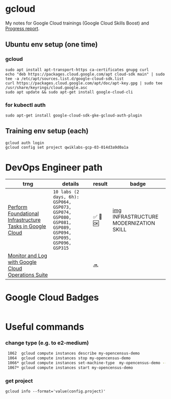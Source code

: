 # gcloud

My notes for Google Cloud trainings (Google Cloud Skills Boost) and [Progress report](https://docs.google.com/spreadsheets/d/1RGSgV5ofXTanl3J4R-YPjYXgUAg-7YXgznbx_X-91X8/edit?usp=sharing).

## Ubuntu env setup (one time)

### gcloud
```
sudo apt install apt-transport-https ca-certificates gnupg curl
echo "deb https://packages.cloud.google.com/apt cloud-sdk main" | sudo tee -a /etc/apt/sources.list.d/google-cloud-sdk.list
curl https://packages.cloud.google.com/apt/doc/apt-key.gpg | sudo tee /usr/share/keyrings/cloud.google.asc
sudo apt update && sudo apt-get install google-cloud-cli
```
### for kubectl auth
```
sudo apt-get install google-cloud-sdk-gke-gcloud-auth-plugin
```

## Training env setup (each)

```
gcloud auth login
gcloud config set project qwiklabs-gcp-03-014d3a9d0a1a
```

# DevOps Engineer path

| trng | details | result | badge |
|---|---|---|---|
| [Perform Foundational Infrastructure Tasks in Google Cloud](devops-infra-tsks.md) | `10 labs (2 days, 6h): GSP064, GSP073, GSP074, GSP080, GSP081, GSP089, GSP094, GSP095, GSP096, GSP315` | :white_check_mark: :100: :ok: | [img](https://cdn.qwiklabs.com/Hgcj1JOh2iuL7imDUME0%2BjEemAfZlnOJoEHsVFIVQCY%3D) INFRASTRUCTURE MODERNIZATION SKILL |
| [Monitor and Log with Google Cloud Operations Suite](devops-monitor.md) | | :soon: | |


# Google Cloud Badges

| | |
|---|---|

# Useful commands

### change type (e.g. to e2-medium)
```bash
 1062  gcloud compute instances describe my-opencensus-demo
 1064  gcloud compute instances stop my-opencensus-demo
 1066* gcloud compute instances set-machine-type  my-opencensus-demo --machine-type e2-medium
 1067* gcloud compute instances start my-opencensus-demo
```

### get project 
```
gcloud info --format='value(config.project)'
```
